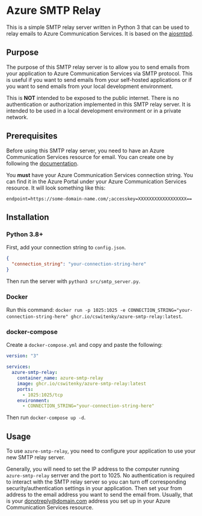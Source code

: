 # Azure SMTP Relay

This is a simple SMTP relay server written in Python 3 that can be used to relay emails to Azure Communication Services. It is based on the [aiosmtpd](https://pypi.org/project/aiosmtpd/).

## Purpose

The purpose of this SMTP relay server is to allow you to send emails from your application to Azure Communication Services via SMTP protocol. This is useful if you want to send emails from your self-hosted applications or if you want to send emails from your local development environment.

This is **NOT** intended to be exposed to the public internet. There is no authentication or authorization implemented in this SMTP relay server. It is intended to be used in a local development environment or in a private network.

## Prerequisites

Before using this SMTP relay server, you need to have an Azure Communication Services resource for email. You can create one by following the [documentation](https://learn.microsoft.com/en-us/azure/communication-services/quickstarts/email/create-email-communication-resource).

You **must** have your Azure Communication Services connection string. You can find it in the Azure Portal under your Azure Communication Services resource. It will look something like this:

```text
endpoint=https://some-domain-name.com/;accesskey=XXXXXXXXXXXXXXXXXX==
```

## Installation

### Python 3.8+

First, add your connection string to `config.json`.

```json
{
  "connection_string": "your-connection-string-here"
}
```

Then run the server with `python3 src/smtp_server.py`.

### Docker

Run this command: `docker run -p 1025:1025 -e CONNECTION_STRING="your-connection-string-here" ghcr.io/cswitenky/azure-smtp-relay:latest`.

### docker-compose

Create a `docker-compose.yml` and copy and paste the following:

```yaml
version: "3"

services:
  azure-smtp-relay:
    container_name: azure-smtp-relay
    image: ghcr.io/cswitenky/azure-smtp-relay:latest
    ports:
      - 1025:1025/tcp
    environment:
      - CONNECTION_STRING="your-connection-string-here"
```

Then run `docker-compose up -d`.

## Usage

To use `azure-smtp-relay`, you need to configure your application to use your new SMTP relay server.

Generally, you will need to set the IP address to the computer running `azure-smtp-relay` serrver and the port to 1025. No authentication is required to interact with the SMTP relay server so you can turn off corresponding security/authentication settings in your application. Then set your from address to the email address you want to send the email from. Usually, that is your donotreply@domain.com address you set up in your Azure Communication Services resource.
